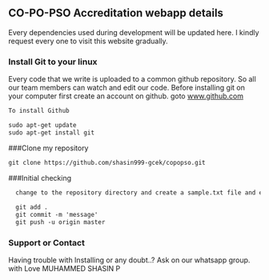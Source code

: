 ## CO-PO-PSO Accreditation webapp details

Every dependencies used during development will be updated here. I kindly request every one to visit this website gradually.

### Install Git to your linux

Every code that we write is uploaded to a common github repository. So all our team members can watch and edit our code.
Before installing git on your computer first create an account on github.
goto www.github.com
```markdown
To install Github

sudo apt-get update
sudo apt-get install git
```
###Clone my repository
```markdown
git clone https://github.com/shasin999-gcek/copopso.git
``` 
###Initial checking

```markdown
  change to the repository directory and create a sample.txt file and execute these commands
  
  git add .
  git commit -m 'message'
  git push -u origin master
 ``` 

### Support or Contact

Having trouble with Installing or any doubt..?
Ask on our whatsapp group.
with Love MUHAMMED SHASIN P
